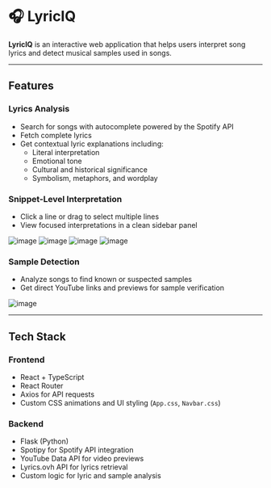# 🎧 LyricIQ

**LyricIQ** is an interactive web application that helps users interpret song lyrics and detect musical samples used in songs.

---

## Features

### Lyrics Analysis
- Search for songs with autocomplete powered by the Spotify API
- Fetch complete lyrics
- Get contextual lyric explanations including:
  - Literal interpretation
  - Emotional tone
  - Cultural and historical significance
  - Symbolism, metaphors, and wordplay

### Snippet-Level Interpretation
- Click a line or drag to select multiple lines
- View focused interpretations in a clean sidebar panel

![image](https://github.com/user-attachments/assets/614d16dc-d61b-4061-8486-3bc3195940d3)
![image](https://github.com/user-attachments/assets/e18ce115-a711-4ec8-aef1-31f2b4fdec35)
![image](https://github.com/user-attachments/assets/df2f0ab6-0695-46e4-a265-31b49a6d63ff)
![image](https://github.com/user-attachments/assets/1880c027-df8a-4659-bfb7-8a114ee89099)


### Sample Detection
- Analyze songs to find known or suspected samples
- Get direct YouTube links and previews for sample verification

![image](https://github.com/user-attachments/assets/5a460e31-7678-43f7-ac88-1a66bc17a703)

---

## Tech Stack

### Frontend
- React + TypeScript
- React Router
- Axios for API requests
- Custom CSS animations and UI styling (`App.css`, `Navbar.css`)

### Backend
- Flask (Python)
- Spotipy for Spotify API integration
- YouTube Data API for video previews
- Lyrics.ovh API for lyrics retrieval
- Custom logic for lyric and sample analysis
